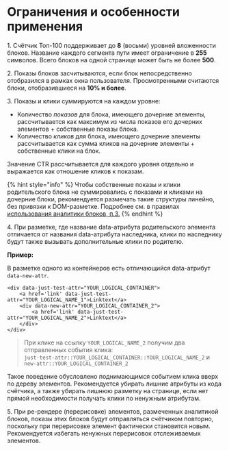 # Ограничения и особенности применения

1\. Счётчик Топ-100 поддерживает до **8** (восьми) уровней вложенности блоков. Название каждого сегмента пути имеет ограничение в **255** символов. Всего блоков на одной странице может быть не более **500**.

2\. Показы блоков засчитываются, если блок непосредственно отобразился в рамках окна пользователя. Просмотренными считаются блоки, отобразившиеся на **10% и более**.

3\. Показы и клики суммируются на каждом уровне:

* Количество _показов_ для блока, имеющего дочерние элементы, рассчитывается как максимум из числа показов его дочерних элементов + собственные показы блока.&#x20;
* Количество _кликов_ для блока, имеющего дочерние элементы рассчитывается как сумма кликов на дочерние элементы + собственные клики на блок.

Значение CTR рассчитывается для каждого уровня отдельно и выражается как отношение кликов к показам.

{% hint style="info" %}
Чтобы собственные показы и клики родительского блока не суммировались с показами и кликами на дочерние блоки, рекомендуется размечать такие структуры линейно, без привязки к DOM-разметке. Подробнее см. в правилах [использования аналитики блоков, п.3.](rekomendacii-po-nastroike-i-ispolzovaniyu.md)
{% endhint %}

4\. При разметке, где название data-атрибута родительского элемента отличается от названия data-атрибута наследника, клики по наследнику будут также вызывать дополнительные клики по родителю.

**Пример:**

В разметке одного из контейнеров есть отличающийся data-атрибут `data-new-attr`.&#x20;

```
<div data-just-test-attr="YOUR_LOGICAL_CONTAINER">
    <a href='link' data-just-test-attr="YOUR_LOGICAL_NAME_1">Linktext</a>
    <div data-new-attr="YOUR_LOGICAL_CONTAINER_2">
        <a href='link' data-just-test-attr="YOUR_LOGICAL_NAME_2">Linktext</a>
    </div>
</div>
```

> При клике на ссылку `YOUR_LOGICAL_NAME_2` получим два отправленных события клика: \
> `just-test-attr::YOUR_LOGICAL_CONTAINER::YOUR_LOGICAL_NAME_2`  и \
> `new-attr::YOUR_LOGICAL_CONTAINER_2`

Такое поведение обусловлено поднимающимся событием клика вверх по дереву элементов. Рекомендуется убирать лишние атрибуты из кода счётчика, а также убирать лишнюю разметку на странице, если нет прямой необходимости получать клики по ненужным атрибутам.

5\. При ре-рендере (перерисовке) элементов, размеченных аналитикой блоков, показы этих блоков будут отправляться счётчиком повторно, поскольку при перерисовке элемент фактически становится новым. Рекомендуется избегать ненужных перерисовок отслеживаемых элементов.&#x20;

